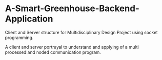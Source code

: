 # A-Smart-Greenhouse-Backend-Application
Client and Server structure for Multidisciplinary Design Project using socket programming.

A client and server portrayal to understand and applying of a multi processed and noded communication program.


